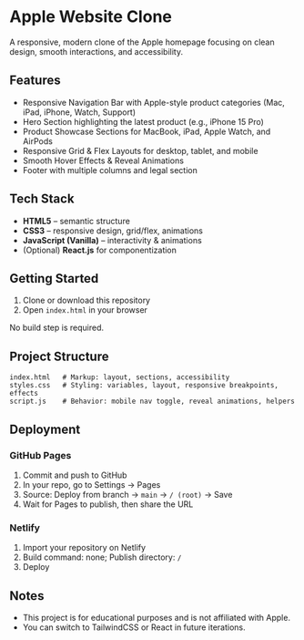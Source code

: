# Apple Website Clone

A responsive, modern clone of the Apple homepage focusing on clean design, smooth interactions, and accessibility.

## Features

- Responsive Navigation Bar with Apple-style product categories (Mac, iPad, iPhone, Watch, Support)
- Hero Section highlighting the latest product (e.g., iPhone 15 Pro)
- Product Showcase Sections for MacBook, iPad, Apple Watch, and AirPods
- Responsive Grid & Flex Layouts for desktop, tablet, and mobile
- Smooth Hover Effects & Reveal Animations
- Footer with multiple columns and legal section

## Tech Stack

- **HTML5** – semantic structure
- **CSS3** – responsive design, grid/flex, animations
- **JavaScript (Vanilla)** – interactivity & animations
- (Optional) **React.js** for componentization

## Getting Started

1. Clone or download this repository
2. Open `index.html` in your browser

No build step is required.

## Project Structure

```
index.html   # Markup: layout, sections, accessibility
styles.css   # Styling: variables, layout, responsive breakpoints, effects
script.js    # Behavior: mobile nav toggle, reveal animations, helpers
```

## Deployment

### GitHub Pages

1. Commit and push to GitHub
2. In your repo, go to Settings → Pages
3. Source: Deploy from branch → `main` → `/ (root)` → Save
4. Wait for Pages to publish, then share the URL

### Netlify

1. Import your repository on Netlify
2. Build command: none; Publish directory: `/`
3. Deploy

## Notes

- This project is for educational purposes and is not affiliated with Apple.
- You can switch to TailwindCSS or React in future iterations.

